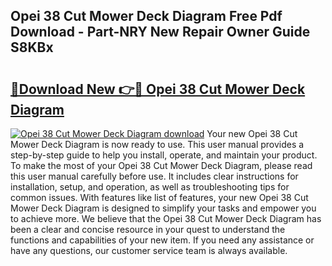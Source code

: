 ## Opei 38 Cut Mower Deck Diagram Free Pdf Download - Part-NRY New Repair Owner Guide S8KBx

# <h2><a href="http://dfikazq.blite.top/?on=Opei+38+Cut+Mower+Deck+Diagram">🔗Download New 👉🔴 Opei 38 Cut Mower Deck Diagram</a></h2>

[![Opei 38 Cut Mower Deck Diagram download](https://i.imgur.com/lujVjoI.png)](http://dfikazq.blite.top/?on=Opei+38+Cut+Mower+Deck+Diagram)
Your new Opei 38 Cut Mower Deck Diagram is now ready to use. This user manual provides a step-by-step guide to help you install, operate, and maintain your product. To make the most of your Opei 38 Cut Mower Deck Diagram, please read this user manual carefully before use. It includes clear instructions for installation, setup, and operation, as well as troubleshooting tips for common issues. With features like list of features, your new Opei 38 Cut Mower Deck Diagram is designed to simplify your tasks and empower you to achieve more. We believe that the Opei 38 Cut Mower Deck Diagram has been a clear and concise resource in your quest to understand the functions and capabilities of your new item. If you need any assistance or have any questions, our customer service team is always available.
